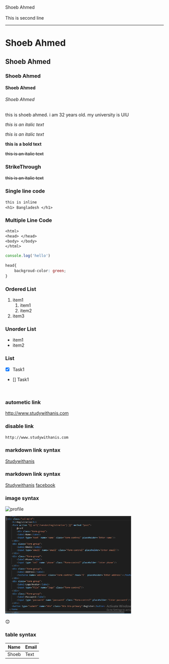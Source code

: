 <!---MArkdown Tutorial---->
Shoeb Ahmed<br/>  
This is second line 

---

# Shoeb Ahmed
## Shoeb Ahmed
### Shoeb Ahmed
#### Shoeb Ahmed
###### Shoeb Ahmed
<p>this is shoeb ahmed. i am 32 years old. my university is UIU</p>
<i>this is an italic text</i>  

_this is an italic text_

__this is a bold text__

<del>this is an italic text</del>

### StrikeThrough
~~this is an italic text~~

### Single line code   
`this is inline`  
`<h1> Bangladesh </h1>`


### Multiple Line Code
```
<html>
<head> </head>
<body> </body>
</html>
```
```javascript
console.log('hello')
```
```css
head{
    backgroud-color: green;
}
```

### Ordered List
1. item1
     1. item1
     2. item2
2. item3

### Unorder List
- item1
- item2

### List

- [x] Task1
- [] Task1

<br/>

### autometic link  

http://www.studywithanis.com

### disable link 

`http://www.studywithanis.com`

### markdown link syntax
[Studywithanis](http://www.studywithanis.com)

### markdown link syntax
[Studywithanis][websitelink
]
[facebook][facebooklink]


<!----all link is here-->
[websitelink]: http://www.studyithanis.com
[facebooklink]: http://anisfacebook.com 

### image syntax
![profile](./images/)

<img src="./images/resis.PNG" width="400" title="profile image"/>

😊 
### table syntax
 | Name  | Email  | 
  | ------ | ------  | 
   | Shoeb | Text  | 